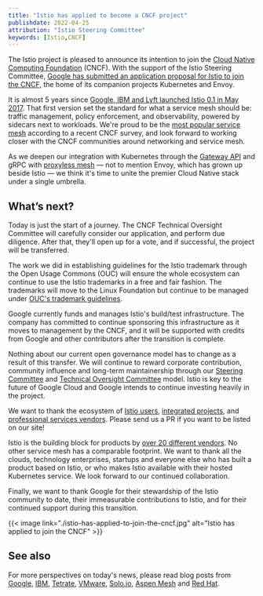 ```yaml
---
title: "Istio has applied to become a CNCF project"
publishdate: 2022-04-25
attribution: "Istio Steering Committee"
keywords: [Istio,CNCF]
---
```


The Istio project is pleased to announce its intention to join the [Cloud Native Computing Foundation](https://cncf.io/) (CNCF). With the support of the Istio Steering Committee, [Google has submitted an application proposal for Istio to join the CNCF](https://github.com/cncf/toc/pull/827), the home of its companion projects Kubernetes and Envoy.

It is almost 5 years since [Google, IBM and Lyft launched Istio 0.1 in May 2017](/pt-br/news/releases/0.x/announcing-0.1/). That first version set the standard for what a service mesh should be: traffic management, policy enforcement, and observability, powered by sidecars next to workloads. We're proud to be the [most popular service mesh](https://www.cncf.io/reports/cncf-annual-survey-2021/) according to a recent CNCF survey, and look forward to working closer with the CNCF communities around networking and service mesh.

As we deepen our integration with Kubernetes through the [Gateway API](/pt-br/docs/tasks/traffic-management/ingress/gateway-api/) and gRPC with [proxyless mesh](/pt-br/blog/2021/proxyless-grpc/) — not to mention Envoy, which has grown up beside Istio — we think it's time to unite the premier Cloud Native stack under a single umbrella.

## What’s next?

Today is just the start of a journey. The CNCF Technical Oversight Committee will carefully consider our application, and perform due diligence. After that, they'll open up for a vote, and if successful, the project will be transferred.

The work we did in establishing guidelines for the Istio trademark through the Open Usage Commons (OUC) will ensure the whole ecosystem can continue to use the Istio trademarks in a free and fair fashion. The trademarks will move to the Linux Foundation but continue to be managed under [OUC's trademark guidelines](https://openusage.org/trademark-guidelines/).

Google currently funds and manages Istio's build/test infrastructure. The company has committed to continue sponsoring this infrastructure as it moves to management by the CNCF, and it will be supported with credits from Google and other contributors after the transition is complete.

Nothing about our current open governance model has to change as a result of this transfer. We will continue to reward corporate contribution, community influence and long-term maintainership through our [Steering Committee](https://github.com/istio/community/tree/master/steering) and [Technical Oversight Committee](https://github.com/istio/community/blob/master/TECH-OVERSIGHT-COMMITTEE.md) model. Istio is key to the future of Google Cloud and Google intends to continue investing heavily in the project.

We want to thank the ecosystem of [Istio users](/pt-br/about/case-studies/), [integrated projects](/pt-br/about/ecosystem/#integrations), and [professional services vendors](/pt-br/about/ecosystem/#services). Please send us a PR if you want to be listed on our site!

Istio is the building block for products by [over 20 different vendors](/pt-br/about/ecosystem/#providers). No other service mesh has a comparable footprint.  We want to thank all the clouds, technology enterprises, startups and everyone else who has built a product based on Istio, or who makes Istio available with their hosted Kubernetes service.  We look forward to our continued collaboration.

Finally, we want to thank Google for their stewardship of the Istio community to date, their immeasurable contributions to Istio, and for their continued support during this transition.

{{< image
    link="./istio-has-applied-to-join-the-cncf.jpg"
    alt="Istio has applied to join the CNCF"
    >}}

## See also

For more perspectives on today's news, please read blog posts from [Google](https://cloud.google.com/blog/products/open-source/submitting-istio-project-to-the-cncf), [IBM](https://developer.ibm.com/blogs/welcoming-istios-submission-to-the-cncf/), [Tetrate](https://www.tetrate.io/blog/istio-has-applied-to-join-the-cncf/), [VMware](https://tanzu.vmware.com/content/blog/istio-mode-tanzu-service-mesh), [Solo.io](https://solo.io/blog/istio-past-present-future), [Aspen Mesh](https://aspenmesh.io/aspen-mesh-supports-istio-joining-cncf-as-open-source-technology/) and [Red Hat](https://www.redhat.com/en/blog/istio-service-mesh-applies-become-cncf-project).
